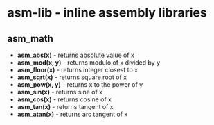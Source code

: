 # asm-lib - inline assembly libraries

## asm_math
- **asm_abs(x)** - returns absolute value of x
- **asm_mod(x, y)** - returns modulo of x divided by y
- **asm_floor(x)** - returns integer closest to x
- **asm_sqrt(x)** - returns square root of x
- **asm_pow(x, y)** - returns x to the power of y
- **asm_sin(x)** - returns sine of x
- **asm_cos(x)** - returns cosine of x
- **asm_tan(x)** - returns tangent of x
- **asm_atan(x)** - returns arc tangent of x
